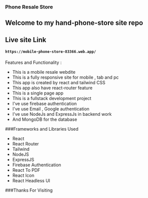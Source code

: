### Phone Resale Store

## Welcome to my hand-phone-store site repo
## Live site Link 
#### `https://mobile-phone-store-83366.web.app/`


Features and Functionality :
* This is a mobile resale webdite
* This is a fully responsive site for mobile , tab and pc
* This app is created by react and tailwind CSS 
* This app also have react-router feature 
* This is a single page app
* This is a fullstack development project
* I've use firebase authentication
* I've use Email , Google authentication
* I've use NodeJs and ExpressJs in backend work 
* And MongoDB for the database



###Frameworks and Libraries Used

* React
* React Router
* Tailwind
* NodeJS
* ExpressJS
* Firebase Authentication
* React To PDF
* React Icon
* React Headless UI

###Thanks For Visiting
